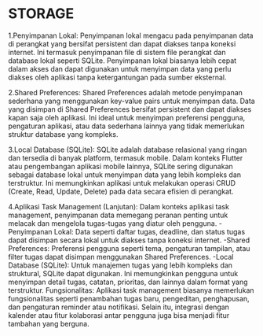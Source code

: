 # STORAGE

1.Penyimpanan Lokal:
Penyimpanan lokal mengacu pada penyimpanan data di perangkat yang bersifat persistent dan dapat diakses tanpa koneksi internet. Ini termasuk penyimpanan file di sistem file perangkat dan database lokal seperti SQLite. Penyimpanan lokal biasanya lebih cepat dalam akses dan dapat digunakan untuk menyimpan data yang perlu diakses oleh aplikasi tanpa ketergantungan pada sumber eksternal.

2.Shared Preferences:
Shared Preferences adalah metode penyimpanan sederhana yang menggunakan key-value pairs untuk menyimpan data. Data yang disimpan di Shared Preferences bersifat persistent dan dapat diakses kapan saja oleh aplikasi. Ini ideal untuk menyimpan preferensi pengguna, pengaturan aplikasi, atau data sederhana lainnya yang tidak memerlukan struktur database yang kompleks.

3.Local Database (SQLite):
SQLite adalah database relasional yang ringan dan tersedia di banyak platform, termasuk mobile. Dalam konteks Flutter atau pengembangan aplikasi mobile lainnya, SQLite sering digunakan sebagai database lokal untuk menyimpan data yang lebih kompleks dan terstruktur. Ini memungkinkan aplikasi untuk melakukan operasi CRUD (Create, Read, Update, Delete) pada data secara efisien di perangkat.

4.Aplikasi Task Management (Lanjutan):
Dalam konteks aplikasi task management, penyimpanan data memegang peranan penting untuk melacak dan mengelola tugas-tugas yang diatur oleh pengguna.
    -Penyimpanan Lokal: Data seperti daftar tugas, deadline, dan status tugas dapat disimpan secara lokal untuk diakses tanpa koneksi internet.
    -Shared Preferences: Preferensi pengguna seperti tema, pengaturan tampilan, atau filter tugas dapat disimpan menggunakan Shared Preferences.
    -Local Database (SQLite): Untuk manajemen tugas yang lebih kompleks dan struktural, SQLite dapat digunakan. Ini memungkinkan pengguna untuk menyimpan detail tugas, catatan, prioritas, dan lainnya dalam format yang terstruktur.
    Fungsionalitas: Aplikasi task management biasanya memerlukan fungsionalitas seperti penambahan tugas baru, pengeditan, penghapusan, dan pengaturan reminder atau notifikasi. Selain itu, integrasi dengan kalender atau fitur kolaborasi antar pengguna juga bisa menjadi fitur tambahan yang berguna.